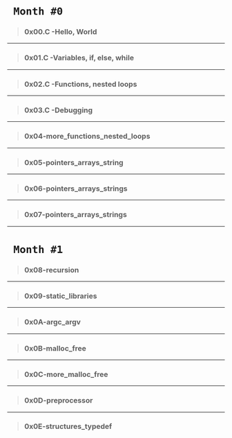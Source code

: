 # ` Month #0`
> ### 0x00.C -Hello, World
********************************************
> ### 0x01.C -Variables, if, else, while
********************************************
> ### 0x02.C -Functions, nested loops
********************************************
> ### 0x03.C -Debugging
********************************************
> ### 0x04-more_functions_nested_loops
********************************************
> ### 0x05-pointers_arrays_string
********************************************
> ### 0x06-pointers_arrays_strings
********************************************
> ### 0x07-pointers_arrays_strings
********************************************
# ` Month #1`
> ### 0x08-recursion
********************************************
> ### 0x09-static_libraries
********************************************
> ### 0x0A-argc_argv
********************************************
> ### 0x0B-malloc_free 
********************************************
> ### 0x0C-more_malloc_free
********************************************
> ### 0x0D-preprocessor
********************************************
> ### 0x0E-structures_typedef
